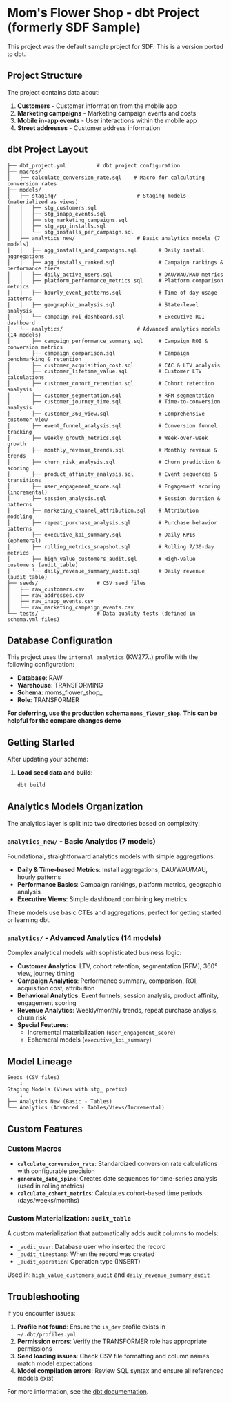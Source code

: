 # Mom's Flower Shop - dbt Project (formerly SDF Sample)

This project was the default sample project for SDF. This is a version ported to dbt. 

## Project Structure

The project contains data about:
1. **Customers** - Customer information from the mobile app
2. **Marketing campaigns** - Marketing campaign events and costs  
3. **Mobile in-app events** - User interactions within the mobile app
4. **Street addresses** - Customer address information

## dbt Project Layout

```
├── dbt_project.yml          # dbt project configuration
├── macros/
│   ├── calculate_conversion_rate.sql    # Macro for calculating conversion rates
├── models/
│   ├── staging/                          # Staging models (materialized as views)
│   │   ├── stg_customers.sql
│   │   ├── stg_inapp_events.sql
│   │   ├── stg_marketing_campaigns.sql
│   │   ├── stg_app_installs.sql
│   │   └── stg_installs_per_campaign.sql
│   ├── analytics_new/                    # Basic analytics models (7 models)
│   │   ├── agg_installs_and_campaigns.sql       # Daily install aggregations
│   │   ├── agg_installs_ranked.sql              # Campaign rankings & performance tiers
│   │   ├── daily_active_users.sql               # DAU/WAU/MAU metrics
│   │   ├── platform_performance_metrics.sql     # Platform comparison metrics
│   │   ├── hourly_event_patterns.sql            # Time-of-day usage patterns
│   │   ├── geographic_analysis.sql              # State-level analysis
│   │   └── campaign_roi_dashboard.sql           # Executive ROI dashboard
│   └── analytics/                        # Advanced analytics models (14 models)
│       ├── campaign_performance_summary.sql     # Campaign ROI & conversion metrics
│       ├── campaign_comparison.sql              # Campaign benchmarking & retention
│       ├── customer_acquisition_cost.sql        # CAC & LTV analysis
│       ├── customer_lifetime_value.sql          # Customer LTV calculations
│       ├── customer_cohort_retention.sql        # Cohort retention analysis
│       ├── customer_segmentation.sql            # RFM segmentation
│       ├── customer_journey_time.sql            # Time-to-conversion analysis
│       ├── customer_360_view.sql                # Comprehensive customer view
│       ├── event_funnel_analysis.sql            # Conversion funnel tracking
│       ├── weekly_growth_metrics.sql            # Week-over-week growth
│       ├── monthly_revenue_trends.sql           # Monthly revenue & trends
│       ├── churn_risk_analysis.sql              # Churn prediction & scoring
│       ├── product_affinity_analysis.sql        # Event sequences & transitions
│       ├── user_engagement_score.sql            # Engagement scoring (incremental)
│       ├── session_analysis.sql                 # Session duration & patterns
│       ├── marketing_channel_attribution.sql    # Attribution modeling
│       ├── repeat_purchase_analysis.sql         # Purchase behavior patterns
│       ├── executive_kpi_summary.sql            # Daily KPIs (ephemeral)
│       ├── rolling_metrics_snapshot.sql         # Rolling 7/30-day metrics
│       ├── high_value_customers_audit.sql       # High-value customers (audit_table)
│       └── daily_revenue_summary_audit.sql      # Daily revenue (audit_table)
├── seeds/                   # CSV seed files
│   ├── raw_customers.csv
│   ├── raw_addresses.csv
│   ├── raw_inapp_events.csv
│   └── raw_marketing_campaign_events.csv
└── tests/                   # Data quality tests (defined in schema.yml files)
```

## Database Configuration

This project uses the `internal analytics` (KW277..) profile with the following configuration:
- **Database**: RAW
- **Warehouse**: TRANSFORMING  
- **Schema**: moms_flower_shop_<your-name>
- **Role**: TRANSFORMER

__For deferring, use the production schema `moms_flower_shop`. This can be helpful for the compare changes demo__

## Getting Started

After updating your schema:

1. **Load seed data and build**:
   ```bash
   dbt build
   ```

## Analytics Models Organization

The analytics layer is split into two directories based on complexity:

### `analytics_new/` - Basic Analytics (7 models)
Foundational, straightforward analytics models with simple aggregations:
- **Daily & Time-based Metrics**: Install aggregations, DAU/WAU/MAU, hourly patterns
- **Performance Basics**: Campaign rankings, platform metrics, geographic analysis
- **Executive Views**: Simple dashboard combining key metrics

These models use basic CTEs and aggregations, perfect for getting started or learning dbt.

### `analytics/` - Advanced Analytics (14 models)
Complex analytical models with sophisticated business logic:
- **Customer Analytics**: LTV, cohort retention, segmentation (RFM), 360° view, journey timing
- **Campaign Analytics**: Performance summary, comparison, ROI, acquisition cost, attribution
- **Behavioral Analytics**: Event funnels, session analysis, product affinity, engagement scoring
- **Revenue Analytics**: Weekly/monthly trends, repeat purchase analysis, churn risk
- **Special Features**: 
  - Incremental materialization (`user_engagement_score`)
  - Ephemeral models (`executive_kpi_summary`)

## Model Lineage

```
Seeds (CSV files)
    ↓  
Staging Models (Views with stg_ prefix)
    ↓
├── Analytics New (Basic - Tables)
└── Analytics (Advanced - Tables/Views/Incremental)
```

## Custom Features

### Custom Macros
- **`calculate_conversion_rate`**: Standardized conversion rate calculations with configurable precision
- **`generate_date_spine`**: Creates date sequences for time-series analysis (used in rolling metrics)
- **`calculate_cohort_metrics`**: Calculates cohort-based time periods (days/weeks/months)

### Custom Materialization: `audit_table`
A custom materialization that automatically adds audit columns to models:
- `_audit_user`: Database user who inserted the record
- `_audit_timestamp`: When the record was created
- `_audit_operation`: Operation type (INSERT)

Used in: `high_value_customers_audit` and `daily_revenue_summary_audit`

## Troubleshooting

If you encounter issues:

1. **Profile not found**: Ensure the `ia_dev` profile exists in `~/.dbt/profiles.yml`
2. **Permission errors**: Verify the TRANSFORMER role has appropriate permissions
3. **Seed loading issues**: Check CSV file formatting and column names match model expectations
4. **Model compilation errors**: Review SQL syntax and ensure all referenced models exist

For more information, see the [dbt documentation](https://docs.getdbt.com/).


